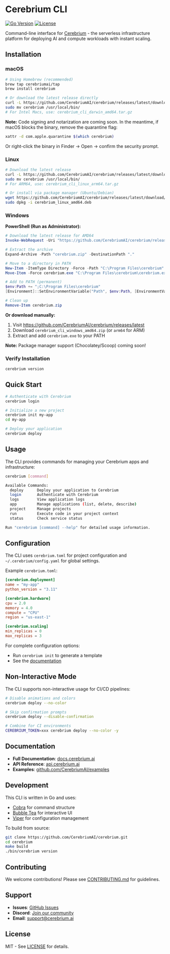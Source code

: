 # Cerebrium CLI

[![Go Version](https://img.shields.io/badge/go-1.25.2-blue.svg)](https://golang.org)
[![License](https://img.shields.io/badge/license-MIT-blue.svg)](LICENSE)

Command-line interface for [Cerebrium](https://cerebrium.ai) - the serverless infrastructure platform for deploying AI and compute workloads with instant scaling.

## Installation

### macOS

```bash
# Using Homebrew (recommended)
brew tap cerebriumai/tap
brew install cerebrium

# Or download the latest release directly
curl -L https://github.com/CerebriumAI/cerebrium/releases/latest/download/cerebrium_cli_darwin_arm64.tar.gz | tar xz
sudo mv cerebrium /usr/local/bin/
# For Intel Macs, use: cerebrium_cli_darwin_amd64.tar.gz
```

**Note:** Code signing and notarization are coming soon. In the meantime, if macOS blocks the binary, remove the quarantine flag:

```bash
xattr -d com.apple.quarantine $(which cerebrium)
```

Or right-click the binary in Finder → Open → confirm the security prompt.

### Linux

```bash
# Download the latest release
curl -L https://github.com/CerebriumAI/cerebrium/releases/latest/download/cerebrium_cli_linux_amd64.tar.gz | tar xz
sudo mv cerebrium /usr/local/bin/
# For ARM64, use: cerebrium_cli_linux_arm64.tar.gz

# Or install via package manager (Ubuntu/Debian)
wget https://github.com/CerebriumAI/cerebrium/releases/latest/download/cerebrium_linux_amd64.deb
sudo dpkg -i cerebrium_linux_amd64.deb
```

### Windows

**PowerShell (Run as Administrator):**

```powershell
# Download the latest release for AMD64
Invoke-WebRequest -Uri "https://github.com/CerebriumAI/cerebrium/releases/latest/download/cerebrium_cli_windows_amd64.zip" -OutFile "cerebrium.zip"

# Extract the archive
Expand-Archive -Path "cerebrium.zip" -DestinationPath "."

# Move to a directory in PATH
New-Item -ItemType Directory -Force -Path "C:\Program Files\cerebrium"
Move-Item -Force cerebrium.exe "C:\Program Files\cerebrium\cerebrium.exe"

# Add to PATH (permanent)
$env:Path += ";C:\Program Files\cerebrium"
[Environment]::SetEnvironmentVariable("Path", $env:Path, [EnvironmentVariableTarget]::Machine)

# Clean up
Remove-Item cerebrium.zip
```

**Or download manually:**
1. Visit https://github.com/CerebriumAI/cerebrium/releases/latest
2. Download `cerebrium_cli_windows_amd64.zip` (or `arm64` for ARM)
3. Extract and add `cerebrium.exe` to your PATH

**Note:** Package manager support (Chocolatey/Scoop) coming soon!

### Verify Installation

```bash
cerebrium version
```

## Quick Start

```bash
# Authenticate with Cerebrium
cerebrium login

# Initialize a new project
cerebrium init my-app
cd my-app

# Deploy your application
cerebrium deploy
```

## Usage

The CLI provides commands for managing your Cerebrium apps and infrastructure:

```bash
cerebrium [command]

Available Commands:
  deploy      Deploy your application to Cerebrium
  login       Authenticate with Cerebrium
  logs        View application logs
  app         Manage applications (list, delete, describe)
  project     Manage projects
  run         Execute code in your project context
  status      Check service status

Run "cerebrium [command] --help" for detailed usage information.
```

## Configuration

The CLI uses `cerebrium.toml` for project configuration and `~/.cerebrium/config.yaml` for global settings.

Example `cerebrium.toml`:

```toml
[cerebrium.deployment]
name = "my-app"
python_version = "3.11"

[cerebrium.hardware]
cpu = 2.0
memory = 4.0
compute = "CPU"
region = "us-east-1"

[cerebrium.scaling]
min_replicas = 0
max_replicas = 3
```

For complete configuration options:
- Run `cerebrium init` to generate a template
- See the [documentation](https://docs.cerebrium.ai)

## Non-Interactive Mode

The CLI supports non-interactive usage for CI/CD pipelines:

```bash
# Disable animations and colors
cerebrium deploy --no-color

# Skip confirmation prompts
cerebrium deploy --disable-confirmation

# Combine for CI environments
CEREBRIUM_TOKEN=xxx cerebrium deploy --no-color -y
```

## Documentation

- **Full Documentation**: [docs.cerebrium.ai](https://docs.cerebrium.ai)
- **API Reference**: [api.cerebrium.ai](https://api.cerebrium.ai)
- **Examples**: [github.com/CerebriumAI/examples](https://github.com/CerebriumAI/examples)

## Development

This CLI is written in Go and uses:
- [Cobra](https://github.com/spf13/cobra) for command structure
- [Bubble Tea](https://github.com/charmbracelet/bubbletea) for interactive UI
- [Viper](https://github.com/spf13/viper) for configuration management

To build from source:

```bash
git clone https://github.com/CerebriumAI/cerebrium.git
cd cerebrium
make build
./bin/cerebrium version
```

## Contributing

We welcome contributions! Please see [CONTRIBUTING.md](CONTRIBUTING.md) for guidelines.

## Support

- **Issues**: [GitHub Issues](https://github.com/CerebriumAI/cerebrium/issues)
- **Discord**: [Join our community](https://discord.gg/cerebrium)
- **Email**: support@cerebrium.ai

## License

MIT - See [LICENSE](LICENSE) for details.
